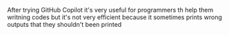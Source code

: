   After trying GitHub Copilot it's very useful for programmers th help them writning codes but it's not very efficient because it sometimes prints wrong outputs that they shouldn't been printed
